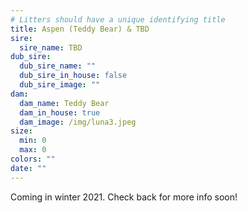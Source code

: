 ```yaml
---
# Litters should have a unique identifying title
title: Aspen (Teddy Bear) & TBD
sire:
  sire_name: TBD
dub_sire:
  dub_sire_name: ""
  dub_sire_in_house: false
  dub_sire_image: ""
dam:
  dam_name: Teddy Bear
  dam_in_house: true
  dam_image: /img/luna3.jpeg
size:
  min: 0
  max: 0
colors: ""
date: ""
---
```


Coming in winter 2021. Check back for more info soon!
